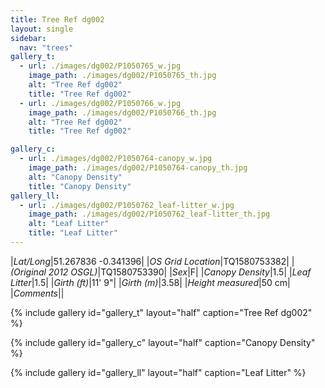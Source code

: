 ```yaml
---
title: Tree Ref dg002
layout: single
sidebar:
  nav: "trees"
gallery_t: 
  - url: ./images/dg002/P1050765_w.jpg
    image_path: ./images/dg002/P1050765_th.jpg
    alt: "Tree Ref dg002"
    title: "Tree Ref dg002"
  - url: ./images/dg002/P1050766_w.jpg
    image_path: ./images/dg002/P1050766_th.jpg
    alt: "Tree Ref dg002"
    title: "Tree Ref dg002"

gallery_c:
  - url: ./images/dg002/P1050764-canopy_w.jpg
    image_path: ./images/dg002/P1050764-canopy_th.jpg
    alt: "Canopy Density"
    title: "Canopy Density"
gallery_ll:
  - url: ./images/dg002/P1050762_leaf-litter_w.jpg
    image_path: ./images/dg002/P1050762_leaf-litter_th.jpg
    alt: "Leaf Litter"
    title: "Leaf Litter"
---
```


|*Lat/Long*|51.267836 -0.341396|
|*OS Grid Location*|TQ1580753382|
|*(Original 2012 OSGL)*|TQ1580753390|
|*Sex*|F|
|*Canopy Density*|1.5|
|*Leaf Litter*|1.5|
|*Girth (ft)*|11' 9"|
|*Girth (m)*|3.58|
|*Height measured*|50 cm|
|*Comments*||

{% include gallery id="gallery_t" layout="half" caption="Tree Ref dg002" %}

{% include gallery id="gallery_c" layout="half" caption="Canopy Density" %}

{% include gallery id="gallery_ll" layout="half" caption="Leaf Litter" %}

